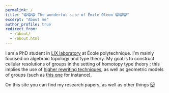 ```yaml
---
permalink: /
title: "😺😺😺 The wonderful site of Émile Oleon 😺😺😺"
excerpt: "About me"
author_profile: true
redirect_from: 
  - /about/
  - /about.html
---
```


I am a PhD student in [LIX laboratory](https://www.lix.polytechnique.fr/) at École polytechnique. I'm mainly focused on algebraic topology and type theory. My goal is to construct cellular resolutions of groups in the setting of homotopy type theory ; this implies the use of [higher rewriting techniques](https://arxiv.org/abs/2312.00429), as well as geometric models of groups (such as [this one](https://analysis-situs.math.cnrs.fr/La-variete-hypercubique.html) for instance).

On this site you can find my research papers, as well as other things [🐱](files/cat.JPG)

